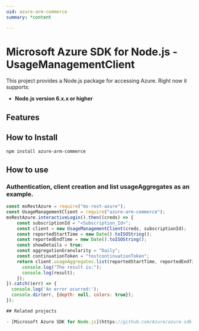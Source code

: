 ```yaml
---
uid: azure-arm-commerce
summary: *content

---
```

# Microsoft Azure SDK for Node.js - UsageManagementClient
This project provides a Node.js package for accessing Azure. Right now it supports:
- **Node.js version 6.x.x or higher**

## Features


## How to Install

```bash
npm install azure-arm-commerce
```

## How to use

### Authentication, client creation and list usageAggregates as an example.

```javascript
const msRestAzure = require("ms-rest-azure");
const UsageManagementClient = require("azure-arm-commerce");
msRestAzure.interactiveLogin().then((creds) => {
    const subscriptionId = "<Subscription_Id>";
    const client = new UsageManagementClient(creds, subscriptionId);
    const reportedStartTime = new Date().toISOString();
    const reportedEndTime = new Date().toISOString();
    const showDetails = true;
    const aggregationGranularity = "Daily";
    const continuationToken = "testcontinuationToken";
    return client.usageAggregates.list(reportedStartTime, reportedEndTime, showDetails, aggregationGranularity, continuationToken).then((result) => {
      console.log("The result is:");
      console.log(result);
    });
}).catch((err) => {
  console.log('An error ocurred:');
  console.dir(err, {depth: null, colors: true});
});

## Related projects

- [Microsoft Azure SDK for Node.js](https://github.com/Azure/azure-sdk-for-node)
